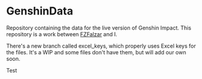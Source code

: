 # GenshinData
Repository containing the data for the live version of Genshin Impact. This repository is a work between [FZFalzar](https://github.com/FZFalzar) and I.

There's a new branch called excel_keys, which properly uses Excel keys for the files. It's a WIP and some files don't have them, but will add our own soon.

Test
